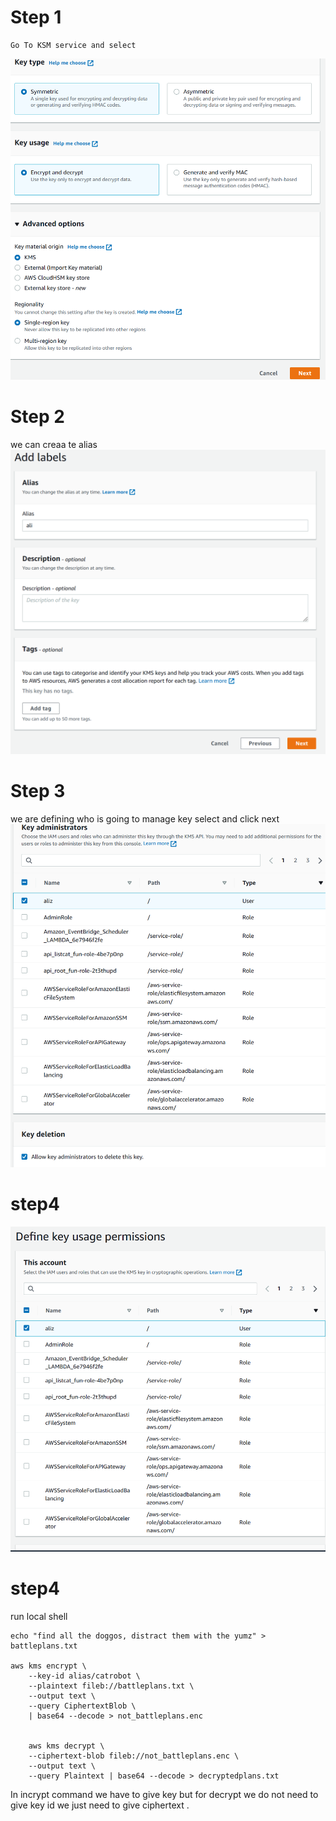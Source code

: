 # Step 1 
    Go To KSM service and select 
![alt](./asset/kms-1.png)
# Step 2 
we can creaa te alias
![alt](./asset/kms-2.png)
# Step 3 
we are defining who is going to manage key select and click next
![alt](./asset/kms-3.png)

# step4 
![alt](./asset/kms-4.png)
# step4

run local shell 

```
echo "find all the doggos, distract them with the yumz" > battleplans.txt

aws kms encrypt \
    --key-id alias/catrobot \
    --plaintext fileb://battleplans.txt \
    --output text \
    --query CiphertextBlob \
    | base64 --decode > not_battleplans.enc 


    aws kms decrypt \
    --ciphertext-blob fileb://not_battleplans.enc \
    --output text \
    --query Plaintext | base64 --decode > decryptedplans.txt

```


In incrypt command we have to give key but for decrypt we do not need to give key id we just need to give ciphertext .

